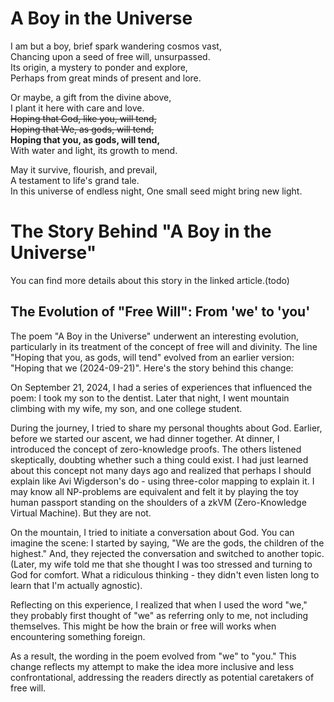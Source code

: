# A Boy in the Universe

I am but a boy, brief spark wandering cosmos vast,  
Chancing upon a seed of free will, unsurpassed.  
Its origin, a mystery to ponder and explore,  
Perhaps from great minds of present and lore.  

Or maybe, a gift from the divine above,  
I plant it here with care and love.  
~~Hoping that God, like you, will tend,~~  
~~Hoping that We, as gods, will tend,~~  
**Hoping that you, as gods, will tend,**  
With water and light, its growth to mend.  

May it survive, flourish, and prevail,  
A testament to life's grand tale.  
In this universe of endless night,
One small seed might bring new light.



# The Story Behind "A Boy in the Universe"
You can find more details about this story in the linked article.(todo)

## The Evolution of "Free Will": From 'we' to 'you'

The poem "A Boy in the Universe" underwent an interesting evolution, particularly in its treatment of the concept of free will and divinity. The line "Hoping that you, as gods, will tend" evolved from an earlier version: "Hoping that we (2024-09-21)". Here's the story behind this change:

On September 21, 2024, I had a series of experiences that influenced the poem: I took my son to the dentist. Later that night, I went mountain climbing with my wife, my son, and one college student.

During the journey, I tried to share my personal thoughts about God. Earlier, before we started our ascent, we had dinner together. At dinner, I introduced the concept of zero-knowledge proofs. The others listened skeptically, doubting whether such a thing could exist. I had just learned about this concept not many days ago and realized that perhaps I should explain like Avi Wigderson's do - using three-color mapping to explain it. I may know all NP-problems are equivalent and felt it by playing the toy human passport standing on the shoulders of a zkVM (Zero-Knowledge Virtual Machine). But they are not.

On the mountain, I tried to initiate a conversation about God. You can imagine the scene: I started by saying, "We are the gods, the children of the highest." And, they rejected the conversation and switched to another topic. (Later, my wife told me that she thought I was too stressed and turning to God for comfort. What a ridiculous thinking - they didn't even listen long to learn that I'm actually agnostic).

Reflecting on this experience, I realized that when I used the word "we," they probably first thought of "we" as referring only to me, not including themselves. This might be how the brain or free will works when encountering something foreign.

As a result, the wording in the poem evolved from "we" to "you." This change reflects my attempt to make the idea more inclusive and less confrontational, addressing the readers directly as potential caretakers of free will.


